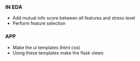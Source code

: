### IN EDA
* Add mutual info score between all features and stress level
* Perform feature selection

### APP
* Make the ui templates (html css)
* Using these templates make the flask views
